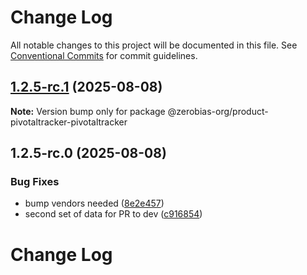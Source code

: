 # Change Log

All notable changes to this project will be documented in this file.
See [Conventional Commits](https://conventionalcommits.org) for commit guidelines.

## [1.2.5-rc.1](https://github.com/zerobias-org/product/compare/@zerobias-org/product-pivotaltracker-pivotaltracker@1.2.5-rc.0...@zerobias-org/product-pivotaltracker-pivotaltracker@1.2.5-rc.1) (2025-08-08)

**Note:** Version bump only for package @zerobias-org/product-pivotaltracker-pivotaltracker





## 1.2.5-rc.0 (2025-08-08)


### Bug Fixes

* bump vendors needed ([8e2e457](https://github.com/zerobias-org/product/commit/8e2e457e0b5d7141a05e8f2c178bc2854f2b7178))
* second set of data for PR to dev ([c916854](https://github.com/zerobias-org/product/commit/c916854bcf229b1c2042ffdea18472d66a061aaf))





# Change Log
